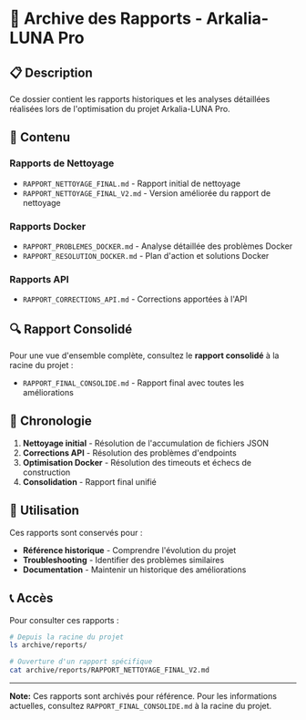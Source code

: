 # 📁 Archive des Rapports - Arkalia-LUNA Pro

## 📋 Description

Ce dossier contient les rapports historiques et les analyses détaillées réalisées lors de l'optimisation du projet Arkalia-LUNA Pro.

## 📄 Contenu

### Rapports de Nettoyage
- `RAPPORT_NETTOYAGE_FINAL.md` - Rapport initial de nettoyage
- `RAPPORT_NETTOYAGE_FINAL_V2.md` - Version améliorée du rapport de nettoyage

### Rapports Docker
- `RAPPORT_PROBLEMES_DOCKER.md` - Analyse détaillée des problèmes Docker
- `RAPPORT_RESOLUTION_DOCKER.md` - Plan d'action et solutions Docker

### Rapports API
- `RAPPORT_CORRECTIONS_API.md` - Corrections apportées à l'API

## 🔍 Rapport Consolidé

Pour une vue d'ensemble complète, consultez le **rapport consolidé** à la racine du projet :
- `RAPPORT_FINAL_CONSOLIDE.md` - Rapport final avec toutes les améliorations

## 📅 Chronologie

1. **Nettoyage initial** - Résolution de l'accumulation de fichiers JSON
2. **Corrections API** - Résolution des problèmes d'endpoints
3. **Optimisation Docker** - Résolution des timeouts et échecs de construction
4. **Consolidation** - Rapport final unifié

## 🎯 Utilisation

Ces rapports sont conservés pour :
- **Référence historique** - Comprendre l'évolution du projet
- **Troubleshooting** - Identifier des problèmes similaires
- **Documentation** - Maintenir un historique des améliorations

## 📞 Accès

Pour consulter ces rapports :
```bash
# Depuis la racine du projet
ls archive/reports/

# Ouverture d'un rapport spécifique
cat archive/reports/RAPPORT_NETTOYAGE_FINAL_V2.md
```

---

**Note:** Ces rapports sont archivés pour référence. Pour les informations actuelles, consultez `RAPPORT_FINAL_CONSOLIDE.md` à la racine du projet.
